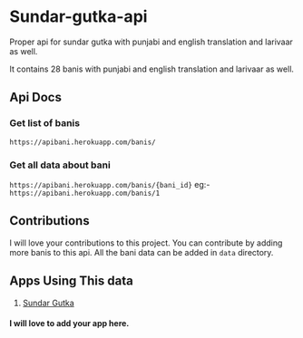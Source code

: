 # Sundar-gutka-api
Proper api for sundar gutka with punjabi and english translation and larivaar as well.

It contains 28 banis with punjabi and english translation and larivaar as well.

## Api Docs

### Get list of banis 
`https://apibani.herokuapp.com/banis/`

### Get all data about bani
`https://apibani.herokuapp.com/banis/{bani_id}` eg:- `https://apibani.herokuapp.com/banis/1`

## Contributions
I will love your contributions to this project. You can contribute by adding more banis to this api. All the bani data can be added in `data` directory.


## Apps Using This data
1. [Sundar Gutka](https://github.com/Hardeepsingh980/Sundar-Gutka)

#### I will love to add your app here.
